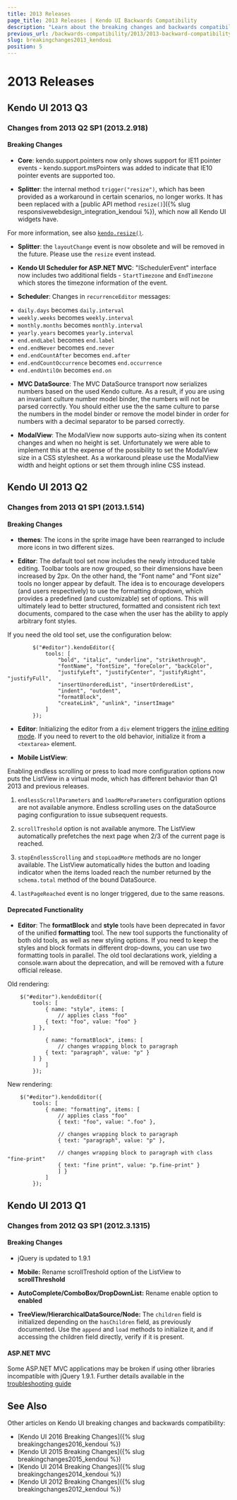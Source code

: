 ```yaml
---
title: 2013 Releases
page_title: 2013 Releases | Kendo UI Backwards Compatibility
description: "Learn about the breaking changes and backwards compatibility released by Kendo UI in 2013."
previous_url: /backwards-compatibility/2013/2013-backward-compatibility
slug: breakingchanges2013_kendoui
position: 5
---
```


# 2013 Releases

## Kendo UI 2013 Q3

### Changes from 2013 Q2 SP1 (2013.2.918)

#### Breaking Changes

* **Core**: kendo.support.pointers now only shows support for IE11 pointer events - kendo.support.msPointers was added to indicate that IE10 pointer events are supported too.

* **Splitter**: the internal method `trigger("resize")`, which has been provided as a workaround in certain scenarios, no longer works. It has been replaced with a [public API method `resize()`]({% slug responsivewebdesign_integration_kendoui %}), which now all Kendo UI widgets have.

For more information, see also [`kendo.resize()`](/api/javascript/kendo#methods-resize).

* **Splitter**: the `layoutChange` event is now obsolete and will be removed in the future. Please use the `resize` event instead.

* **Kendo UI Scheduler for ASP.NET MVC**: "ISchedulerEvent" interface now includes two additional fields - `StartTimezone` and `EndTimezone` which stores the timezone information of the event.

* **Scheduler**: Changes in `recurrenceEditor` messages:
 -  `daily.days` becomes `daily.interval`
 -  `weekly.weeks` becomes `weekly.interval`
 -  `monthly.months` becomes `monthly.interval`
 -  `yearly.years` becomes `yearly.interval`
 -  `end.endLabel` becomes `end.label`
 -  `end.endNever` becomes `end.never`
 -  `end.endCountAfter` becomes `end.after`
 -  `end.endCountOccurrence` becomes `end.occurrence`
 -  `end.endUntilOn` becomes `end.on`

* **MVC DataSource**: The MVC DataSource transport now serializes numbers based on the used Kendo culture. As a result, if you are using an invariant culture number model binder, the numbers will not be parsed correctly. You should either use the the same culture to parse the numbers in the model binder or remove the model binder in order for numbers with a decimal separator to be parsed correctly.

* **ModalView**: The ModalView now supports auto-sizing when its content changes and when no height is set. Unfortunately we were able to implement this at the expense of
the possibility to set the ModalView size in a CSS stylesheet. As a workaround please use the ModalView width and height options or set them through inline CSS instead.

## Kendo UI 2013 Q2

### Changes from 2013 Q1 SP1 (2013.1.514)

#### Breaking Changes

* **themes**: The icons in the sprite image have been rearranged to include more icons in two different sizes.

* **Editor**: The default tool set now includes the newly introduced table editing. Toolbar tools are now grouped, so their dimensions have been increased by 2px. On the other hand,
the "Font name" and "Font size" tools no longer appear by default. The idea is to encourage developers (and users respectively) to use the formatting dropdown, which provides a predefined (and customizable) set of options.
This will ultimately lead to better structured, formatted and consistent rich text documents, compared to the case when the user has the ability to apply arbitrary font styles.

If you need the old tool set, use the configuration below:

```
        $("#editor").kendoEditor({
            tools: [
                "bold", "italic", "underline", "strikethrough",
                "fontName", "fontSize", "foreColor", "backColor",
                "justifyLeft", "justifyCenter", "justifyRight", "justifyFull",
                "insertUnorderedList", "insertOrderedList",
                "indent", "outdent",
                "formatBlock",
                "createLink", "unlink", "insertImage"
            ]
        });
```

* **Editor**: Initializing the editor from a `div` element triggers the [inline editing mode](http://demos.telerik.com/kendo-ui/web/editor/inline-editing.html). If you need to revert to the old behavior, initialize it from a `<textarea>` element.

* **Mobile ListView**:

Enabling endless scrolling or press to load more configuration options now puts the ListView in a virtual mode, which has different behavior than Q1 2013 and previous releases.

1. `endlessScrollParameters` and `loadMoreParameters` configuration options are not available anymore. Endless scrolling uses on the dataSource paging configuration to issue subsequent requests.

1. `scrollTreshold` option is not available anymore. The ListView automatically prefetches the next page when 2/3 of the current page is reached.

1. `stopEndlessScrolling` and `stopLoadMore` methods are no longer available. The ListView automatically hides the button and loading indicator when the items loaded reach the number returned by the `schema.total` method of the bound DataSource.

1. `lastPageReached` event is no longer triggered, due to the same reasons.

#### Deprecated Functionality

* **Editor**: The **formatBlock** and **style** tools have been deprecated in favor of the unified **formatting** tool. The new tool supports the functionality of both old tools, as well as new styling options. If you need to keep the styles and block formats in different drop-downs, you can use two formatting tools in parallel. The old tool declarations work, yielding a console.warn about the deprecation, and will be removed with a future official release.

Old rendering:

```
	$("#editor").kendoEditor({
		tools: [
			{ name: "style", items: [
				// applies class "foo"
 			{ text: "foo", value: "foo" }
		] },

			{ name: "formatBlock", items: [
				// changes wrapping block to paragraph
			{ text: "paragraph", value: "p" }
		] }
			]
		});
```

New rendering:

```
	$("#editor").kendoEditor({
		tools: [
			{ name: "formatting", items: [
				// applies class "foo"
				{ text: "foo", value: ".foo" },

				// changes wrapping block to paragraph
				{ text: "paragraph", value: "p" },

				// changes wrapping block to paragraph with class "fine-print"
				{ text: "fine print", value: "p.fine-print" }
				] }
			]
		});
```

## Kendo UI 2013 Q1

### Changes from 2012 Q3 SP1 (2012.3.1315)

#### Breaking Changes

* jQuery is updated to 1.9.1

* **Mobile:** Rename scrollTreshold option of the ListView to **scrollThreshold**

* **AutoComplete/ComboBox/DropDownList:** Rename enable option to **enabled**

* **TreeView/HierarchicalDataSource/Node:** The `children` field is initialized depending on the `hasChildren` field, as previously documented. Use the `append` and `load` methods to initialize it, and if accessing the children field directly, verify if it is present.

#### ASP.NET MVC

Some ASP.NET MVC applications may be broken if using other libraries incompatible with jQuery 1.9.1. Further details available in the [troubleshooting guide](/aspnet-mvc/troubleshoot/troubleshooting#javascript-error-that-live-method-is-unavailable,-undefined-or-unsupported)

## See Also

Other articles on Kendo UI breaking changes and backwards compatibility:

* [Kendo UI 2016 Breaking Changes]({% slug breakingchanges2016_kendoui %})
* [Kendo UI 2015 Breaking Changes]({% slug breakingchanges2015_kendoui %})
* [Kendo UI 2014 Breaking Changes]({% slug breakingchanges2014_kendoui %})
* [Kendo UI 2012 Breaking Changes]({% slug breakingchanges2012_kendoui %})
